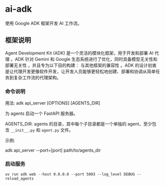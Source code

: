 # ai-adk

使用 Google ADK 框架开发 AI 工作流。

## 框架说明

Agent Development Kit (ADK) 是一个灵活的模块化框架，用于开发和部署 AI 代理 。ADK 针对 Gemini 和 Google 生态系统进行了优化，同时具备模型无关性和部署无关性 ，并且专为以下目的构建： 与其他框架的兼容性 。ADK 的设计初衷是让代理开发更像软件开发，让开发人员能够更轻松地创建、部署和协调从简单任务到复杂工作流的代理架构。

### 命令说明

用法: adk api_server [OPTIONS] [AGENTS_DIR]

为 agents 启动一个 FastAPI 服务器。

AGENTS_DIR: agents 的目录，其中每个子目录都是一个单独的 agent，至少包含 `__init__.py` 和 `agent.py` 文件。

示例:

adk api_server --port=[port] path/to/agents_dir

### 启动服务

```shell
uv run adk web --host 0.0.0.0 --port 5003 --log_level DEBUG --reload_agents
```
